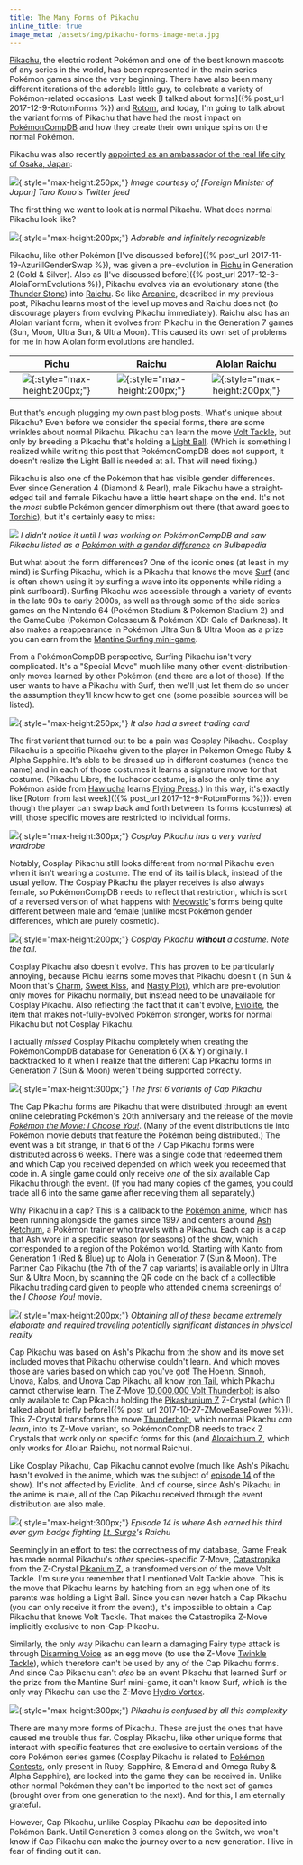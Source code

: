 ```yaml
---
title: The Many Forms of Pikachu
inline_title: true
image_meta: /assets/img/pikachu-forms-image-meta.jpg
---
```


[Pikachu](https://www.serebii.net/pokedex-sm/025.shtml), the electric rodent Pokémon and one of the best known mascots of any series in the world, has been represented in the main series Pokémon games since the very beginning. There have also been many different iterations of the adorable little guy, to celebrate a variety of Pokémon-related occasions. Last week [I talked about forms]({% post_url 2017-12-9-RotomForms %}) and [Rotom](https://www.serebii.net/pokedex-sm/479.shtml), and today, I'm going to talk about the variant forms of Pikachu that have had the most impact on [PokémonCompDB](/pokemoncompdb.html) and how they create their own unique spins on the normal Pokémon.

Pikachu was also recently [appointed as an ambassador of the real life city of Osaka, Japan](https://www.theverge.com/2017/11/30/16720968/pikachu-ambassador-of-osaka-japan-hello-kitty):

![](/assets/img/pikachu-osaka.jpg){:style="max-height:250px;"}
*Image courtesy of [Foreign Minister of Japan] Taro Kono's Twitter feed*

The first thing we want to look at is normal Pikachu. What does normal Pikachu look like?

![](/assets/img/pikachu.png){:style="max-height:200px;"}
*Adorable and infinitely recognizable*

Pikachu, like other Pokémon [I've discussed before]({% post_url 2017-11-19-AzurillGenderSwap %}), was given a pre-evolution in [Pichu](https://www.serebii.net/pokedex-sm/172.shtml) in Generation 2 (Gold & Silver). Also as [I've discussed before]({% post_url 2017-12-3-AlolaFormEvolutions %}), Pikachu evolves via an evolutionary stone (the [Thunder Stone](https://www.serebii.net/itemdex/thunderstone.shtml)) into [Raichu](https://www.serebii.net/pokedex-sm/026.shtml). So like [Arcanine](https://www.serebii.net/pokedex-sm/059.shtml), described in my previous post, Pikachu learns most of the level up moves and Raichu does not (to discourage players from evolving Pikachu immediately). Raichu also has an Alolan variant form, when it evolves from Pikachu in the Generation 7 games (Sun, Moon, Ultra Sun, & Ultra Moon). This caused its own set of problems for me in how Alolan form evolutions are handled.

| Pichu | Raichu | Alolan Raichu |
|:-----:|:------:|:-------------:|
| ![](/assets/img/pichu.png){:style="max-height:200px;"} | ![](/assets/img/raichu.png){:style="max-height:200px;"}  | ![](/assets/img/alolan-raichu.png){:style="max-height:200px;"} |

But that's enough plugging my own past blog posts. What's unique about Pikachu? Even before we consider the special forms, there are some wrinkles about normal Pikachu. Pikachu can learn the move [Volt Tackle](https://www.serebii.net/attackdex-sm/volttackle.shtml), but only by breeding a Pikachu that's holding a [Light Ball](https://www.serebii.net/itemdex/lightball.shtml). (Which is something I realized while writing this post that PokémonCompDB does not support, it doesn't realize the Light Ball is needed at all. That will need fixing.)

Pikachu is also one of the Pokémon that has visible gender differences. Ever since Generation 4 (Diamond & Pearl), male Pikachu have a straight-edged tail and female Pikachu have a little heart shape on the end. It's not the *most* subtle Pokémon gender dimorphism out there (that award goes to [Torchic](https://www.serebii.net/pokedex-sm/255.shtml)), but it's certainly easy to miss:

![](/assets/img/pikachu-genders.png)
*I didn't notice it until I was working on PokémonCompDB and saw Pikachu listed as a [Pokémon with a gender difference](https://bulbapedia.bulbagarden.net/wiki/List_of_Pok%C3%A9mon_with_gender_differences) on Bulbapedia*

But what about the form differences? One of the iconic ones (at least in my mind) is Surfing Pikachu, which is a Pikachu that knows the move [Surf](https://www.serebii.net/attackdex-sm/surf.shtml) (and is often shown using it by surfing a wave into its opponents while riding a pink surfboard).  Surfing Pikachu was accessible through a variety of events in the late 90s to early 2000s, as well as through some of the side series games on the Nintendo 64 (Pokémon Stadium & Pokémon Stadium 2) and the GameCube (Pokémon Colosseum & Pokémon XD: Gale of Darkness). It also makes a reappearance in Pokémon Ultra Sun & Ultra Moon as a prize you can earn from the [Mantine Surfing mini-game](https://www.serebii.net/ultrasunultramoon/mantinesurf.shtml).

From a PokémonCompDB perspective, Surfing Pikachu isn't very complicated. It's a "Special Move" much like many other event-distribution-only moves learned by other Pokémon (and there are a lot of those). If the user wants to have a Pikachu with Surf, then we'll just let them do so under the assumption they'll know how to get one (some possible sources will be listed).

![](/assets/img/pikachu-surf-card.jpg){:style="max-height:250px;"}
*It also had a sweet trading card*

The first variant that turned out to be a pain was Cosplay Pikachu. Cosplay Pikachu is a specific Pikachu given to the player in Pokémon Omega Ruby & Alpha Sapphire. It's able to be dressed up in different costumes (hence the name) and in each of those costumes it learns a signature move for that costume. (Pikachu Libre, the luchador costume, is also the only time any Pokémon aside from [Hawlucha](https://www.serebii.net/pokedex-sm/701.shtml) learns [Flying Press](https://www.serebii.net/attackdex-sm/flyingpress.shtml).) In this way, it's exactly like [Rotom from last week](({% post_url 2017-12-9-RotomForms %})): even though the player can swap back and forth between its forms (costumes) at will, those specific moves are restricted to individual forms.

![](/assets/img/pikachu-cosplay-costumes.png){:style="max-height:300px;"}
*Cosplay Pikachu has a very varied wardrobe*

Notably, Cosplay Pikachu still looks different from normal Pikachu even when it isn't wearing a costume. The end of its tail is black, instead of the usual yellow. The Cosplay Pikachu the player receives is also always female, so PokémonCompDB needs to reflect that restriction, which is sort of a reversed version of what happens with [Meowstic](https://www.serebii.net/pokedex-sm/678.shtml)'s forms being quite different between male and female (unlike most Pokémon gender differences, which are purely cosmetic).

![](/assets/img/pikachu-cosplay.png){:style="max-height:200px;"}
*Cosplay Pikachu **without** a costume. Note the tail.*

Cosplay Pikachu also doesn't evolve. This has proven to be particularly annoying, because Pichu learns some moves that Pikachu doesn't (in Sun & Moon that's [Charm](https://www.serebii.net/attackdex-sm/charm.shtml), [Sweet Kiss](https://www.serebii.net/attackdex-sm/sweetkiss.shtml), and [Nasty Plot](https://www.serebii.net/attackdex-sm/nastyplot.shtml)), which are pre-evolution only moves for Pikachu normally, but instead need to be unavailable for Cosplay Pikachu. Also reflecting the fact that it can't evolve, [Eviolite](https://www.serebii.net/itemdex/eviolite.shtml), the item that makes not-fully-evolved Pokémon stronger, works for normal Pikachu but not Cosplay Pikachu.

I actually *missed* Cosplay Pikachu completely when creating the PokémonCompDB database for Generation 6 (X & Y) originally. I backtracked to it when I realize that the different Cap Pikachu forms in Generation 7 (Sun & Moon) weren't being supported correctly.

![](/assets/img/pikachu-cap.jpg){:style="max-height:300px;"}
*The first 6 variants of Cap Pikachu*

The Cap Pikachu forms are Pikachu that were distributed through an event online celebrating Pokémon's 20th anniversary and the release of the movie [*Pokémon the Movie: I Choose You!*](https://en.wikipedia.org/wiki/Pok%C3%A9mon_the_Movie:_I_Choose_You!). (Many of the event distributions tie into Pokémon movie debuts that feature the Pokémon being distributed.) The event was a bit strange, in that 6 of the 7 Cap Pikachu forms were distributed across 6 weeks. There was a single code that redeemed them and which Cap you received depended on which week you redeemed that code in. A single game could only receive *one* of the six available Cap Pikachu through the event. (If you had many copies of the games, you could trade all 6 into the same game after receiving them all separately.)

Why Pikachu in a cap? This is a callback to the [Pokémon anime](https://bulbapedia.bulbagarden.net/wiki/Pok%C3%A9mon_anime), which has been running alongside the games since 1997 and centers around [Ash Ketchum](https://bulbapedia.bulbagarden.net/wiki/Ash_Ketchum), a Pokémon trainer who travels with a Pikachu. Each cap is a cap that Ash wore in a specific season (or seasons) of the show, which corresponded to a region of the Pokémon world. Starting with Kanto from Generation 1 (Red & Blue) up to Alola in Generation 7 (Sun & Moon). The Partner Cap Pikachu (the 7th of the 7 cap variants) is available only in Ultra Sun & Ultra Moon, by scanning the QR code on the back of a collectible Pikachu trading card given to people who attended cinema screenings of the *I Choose You!* movie.

![](/assets/img/pikachu-cap-partner.jpg){:style="max-height:200px;"}
*Obtaining all of these became extremely elaborate and required traveling potentially significant distances in physical reality*

Cap Pikachu was based on Ash's Pikachu from the show and its move set included moves that Pikachu otherwise couldn't learn. And which moves those are varies based on which cap you've got! The Hoenn, Sinnoh, Unova, Kalos, and Unova Cap Pikachu all know [Iron Tail](https://www.serebii.net/attackdex-sm/irontail.shtml), which Pikachu cannot otherwise learn. The Z-Move [10,000,000 Volt Thunderbolt](https://www.serebii.net/attackdex-sm/10,000,000voltthunderbolt.shtml) is also only available to Cap Pikachu holding the [Pikashunium Z](https://www.serebii.net/itemdex/pikashuniumz.shtml) Z-Crystal (which [I talked about briefly before]({% post_url 2017-10-27-ZMoveBasePower %})). This Z-Crystal transforms the move [Thunderbolt](https://www.serebii.net/attackdex-sm/thunderbolt.shtml), which normal Pikachu *can learn*, into its Z-Move variant, so PokémonCompDB needs to track Z Crystals that work only on specific forms for this (and [Aloraichium Z](https://www.serebii.net/itemdex/aloraichiumz.shtml), which only works for Alolan Raichu, not normal Raichu).

Like Cosplay Pikachu, Cap Pikachu cannot evolve (much like Ash's Pikachu hasn't evolved in the anime, which was the subject of [episode 14](https://bulbapedia.bulbagarden.net/wiki/EP014) of the show). It's not affected by Eviolite. And of course, since Ash's Pikachu in the anime is male, all of the Cap Pikachu received through the event distribution are also male.

![](/assets/img/pikachu-anime-surge-raichu.png){:style="max-height:300px;"}
*Episode 14 is where Ash earned his third ever gym badge fighting [Lt. Surge](https://bulbapedia.bulbagarden.net/wiki/Lt._Surge)'s Raichu*

Seemingly in an effort to test the correctness of my database, Game Freak has made normal Pikachu's *other* species-specific Z-Move, [Catastropika](https://www.serebii.net/attackdex-sm/catastropika.shtml) from the Z-Crystal [Pikanium Z](https://www.serebii.net/itemdex/pikaniumz.shtml), a transformed version of the move Volt Tackle. I'm sure you remember that I mentioned Volt Tackle above. This is the move that Pikachu learns by hatching from an egg when one of its parents was holding a Light Ball. Since you can never hatch a Cap Pikachu (you can only receive it from the event), it's impossible to obtain a Cap Pikachu that knows Volt Tackle. That makes the Catastropika Z-Move implicitly exclusive to non-Cap-Pikachu.

Similarly, the only way Pikachu can learn a damaging Fairy type attack is through [Disarming Voice](https://www.serebii.net/attackdex-sm/disarmingvoice.shtml) as an egg move (to use the Z-Move [Twinkle Tackle](https://www.serebii.net/attackdex-sm/twinkletackle.shtml)), which therefore can't be used by any of the Cap Pikachu forms. And since Cap Pikachu can't *also* be an event Pikachu that learned Surf or the prize from the Mantine Surf mini-game, it can't know Surf, which is the only way Pikachu can use the Z-Move [Hydro Vortex](https://www.serebii.net/attackdex-sm/hydrovortex.shtml).

![](/assets/img/pikachu-confused.png){:style="max-height:300px;"}
*Pikachu is confused by all this complexity*

There are many more forms of Pikachu. These are just the ones that have caused me trouble thus far. Cosplay Pikachu, like other unique forms that interact with specific features that are exclusive to certain versions of the core Pokémon series games (Cosplay Pikachu is related to [Pokémon Contests](https://bulbapedia.bulbagarden.net/wiki/Pok%C3%A9mon_Contest), only present in Ruby, Sapphire, & Emerald and Omega Ruby & Alpha Sapphire), are locked into the game they can be received in. Unlike other normal Pokémon they can't be imported to the next set of games (brought over from one generation to the next). And for this, I am eternally grateful.

However, Cap Pikachu, unlike Cosplay Pikachu *can* be deposited into Pokémon Bank. Until Generation 8 comes along on the Switch, we won't know if Cap Pikachu can make the journey over to a new generation. I live in fear of finding out it can.